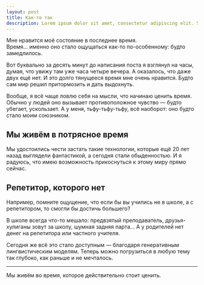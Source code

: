 ```yaml
---
layout: post
title: Как-то так
description: Lorem ipsum dolor sit amet, consectetur adipiscing elit. Sed id eleifend ligula. Donec id sagittis mauris. Sed tempor vulputate augue, consectetur placerat sem ultrices at. Pellentesque habitant morbi tristique senectus et netus et malesuada fames ac turpis egestas. Praesent sit amet odio dui. Phasellus tempus ex a consequat dictum. Phasellus lacinia nisi quam, nec rutrum diam malesuada eu. Nunc egestas massa vel est cursus consequat. Quisque id malesuada arcu. Vivamus eget iaculis justo. Praesent quis dignissim sapien. Etiam ornare interdum semper.
---
```


Мне нравится моё состояние в последнее время.  
Время... именно оно стало ощущаться как-то по-особенному: будто замедлилось.  

Вот буквально за десять минут до написания поста я взглянул на часы, думая, что увижу там уже часа четыре вечера. А оказалось, что даже двух ещё нет. И это долго тянущееся время мне очень нравится. Будто сам мир решил притормозить и дать выдохнуть.  

Вообще, я всё чаще ловлю себя на мысли, что начинаю ценить время. Обычно у людей оно вызывает противоположное чувство — будто убегает, ускользает. А у меня, тьфу-тьфу-тьфу, всё наоборот: оно будто стало моим союзником.  

## Мы живём в потрясное время

Мы удостоились чести застать такие технологии, которые ещё 20 лет назад выглядели фантастикой, а сегодня стали обыденностью. И я радуюсь, что имею возможность прикоснуться к этому миру прямо сейчас.  

## Репетитор, которого нет

Например, помните ощущение, что если бы вы учились не в школе, а с репетитором, то смогли бы достичь большего?  

В школе всегда что-то мешало: предвзятый преподаватель, друзья-хулиганы зовут за школу, шумная задняя парта… А у родителей нет денег на репетитора или частного учителя.  

Сегодня же всё это стало доступным — благодаря генеративным лингвистическим моделям. Теперь можно погрузиться в любую тему так глубоко, как раньше и не мечталось.  

---

Мы живём во время, которое действительно стоит ценить.
